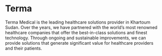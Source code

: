 # Terma
Terma Medical is the leading healthcare solutions provider in Khartoum Sudan. Over the years, we have partnered with the world’s most renowned healthcare companies that offer the best-in-class solutions and finest technology. Through ongoing and sustainable improvements, we can provide solutions that generate significant value for healthcare providers and their patients.

